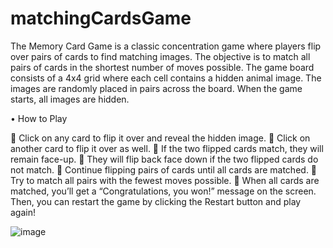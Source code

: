# matchingCardsGame
The Memory Card Game is a classic concentration game where players flip over pairs of cards to find matching images. The objective is to match all pairs of cards in the shortest number of moves possible. The game board consists of a 4x4 grid where each cell contains a hidden animal image. The images are randomly placed in pairs across the board. When the game starts, all images are hidden.


•	How to Play


	Click on any card to flip it over and reveal the hidden image.
	Click on another card to flip it over as well.
	If the two flipped cards match, they will remain face-up.
	They will flip back face down if the two flipped cards do not match.
	Continue flipping pairs of cards until all cards are matched.
	Try to match all pairs with the fewest moves possible.
	When all cards are matched, you’ll get a “Congratulations, you won!” message on the screen. Then, you can restart the game by clicking the Restart button and play again!

![image](https://github.com/marvita2023/matchingCardsGame/assets/148887284/0e3fb3a1-ec13-4849-b655-7775a1499d61)
